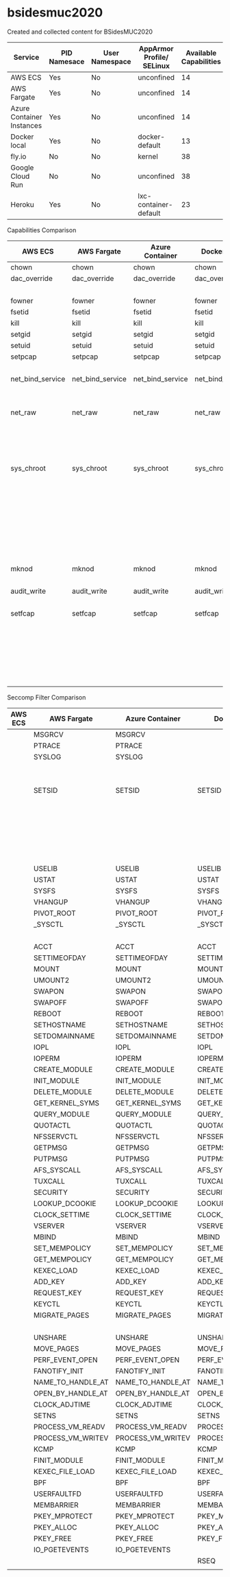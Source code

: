 # bsidesmuc2020
Created and collected content for BSidesMUC2020



| Service                   | PID  Namesace | User  Namespace | AppArmor Profile/ SELinux | Available  Capabilities | Filtered Seccomp | Metadata-Service                                         | Remark        |
|---------------------------|---------------|-----------------|---------------------------|-------------------------|------------------|----------------------------------------------------------|---------------|
| AWS ECS                   | Yes           | No              | unconfined                | 14                      | 0                | http://169.254.169.254/                                  | -/-           |
| AWS Fargate               | Yes           | No              | unconfined                | 14                      | 65               | None                                                     | -/-           |
| Azure Container Instances | Yes           | No              | unconfined                | 14                      | 65               | None                                                     | -/-           |
| Docker local              | Yes           | No              | docker-default            | 13                      | 62               | None                                                     | Docker Engine |
| fly.io                    | No            | No              | kernel                    | 38                      | disabled         | None                                                     | Firecracker   |
| Google Cloud Run          | No            | No              | unconfined                | 38                      | disabled         | http://169.254.169.254/ http://metadata.google.internal/ | gVisor        |
| Heroku                    | Yes           | No              | lxc-container-default     | 23                      | 47               | None                                                     | LXC           |


Capabilities Comparison

| AWS ECS          | AWS Fargate      | Azure Container  | Docker local     | fly.io           | Google Cloud     | Heroku           |
|------------------|------------------|------------------|------------------|------------------|------------------|------------------|
| chown            | chown            | chown            | chown            | chown            | chown            |                  |
| dac_override     | dac_override     | dac_override     | dac_override     | dac_override     | dac_override     | dac_override     |
|                  |                  |                  |                  | dac_read_search  | dac_read_search  |                  |
| fowner           | fowner           | fowner           | fowner           | fowner           | fowner           | fowner           |
| fsetid           | fsetid           | fsetid           | fsetid           | fsetid           | fsetid           | fsetid           |
| kill             | kill             | kill             | kill             | kill             | kill             | kill             |
| setgid           | setgid           | setgid           | setgid           | setgid           | setgid           | setgid           |
| setuid           | setuid           | setuid           | setuid           | setuid           | setuid           | setuid           |
| setpcap          | setpcap          | setpcap          | setpcap          | setpcap          | setpcap          | setpcap          |
|                  |                  |                  |                  | linux_immutable  | linux_immutable  | linux_immutable  |
| net_bind_service | net_bind_service | net_bind_service | net_bind_service | net_bind_service | net_bind_service | net_bind_service |
|                  |                  |                  |                  | net_broadcast    | net_broadcast    | net_broadcast    |
|                  |                  |                  |                  | net_admin        | net_admin        |                  |
| net_raw          | net_raw          | net_raw          | net_raw          | net_raw          | net_raw          |                  |
|                  |                  |                  |                  | ipc_lock         | ipc_lock         | ipc_lock         |
|                  |                  |                  |                  | ipc_owner        | ipc_owner        | ipc_owner        |
|                  |                  |                  |                  | sys_module       | sys_module       |                  |
|                  |                  |                  |                  | sys_rawio        | sys_rawio        |                  |
| sys_chroot       | sys_chroot       | sys_chroot       | sys_chroot       | sys_chroot       | sys_chroot       |                  |
|                  |                  |                  |                  | sys_ptrace       | sys_ptrace       |                  |
|                  |                  |                  |                  | sys_pacct        | sys_pacct        | sys_pacct        |
|                  |                  |                  |                  | sys_admin        | sys_admin        |                  |
|                  |                  |                  |                  | sys_boot         | sys_boot         |                  |
|                  |                  |                  |                  | sys_nice         | sys_nice         |                  |
|                  |                  |                  |                  | sys_resource     | sys_resource     | sys_resource     |
|                  |                  |                  |                  | sys_time         | sys_time         |                  |
|                  |                  |                  |                  | sys_tty_config   | sys_tty_config   | sys_tty_config   |
| mknod            | mknod            | mknod            | mknod            | mknod            | mknod            |                  |
|                  |                  |                  |                  | lease            | lease            | lease            |
| audit_write      | audit_write      | audit_write      | audit_write      | audit_write      | audit_write      | audit_write      |
|                  |                  |                  |                  | audit_control    | audit_control    | audit_control    |
| setfcap          | setfcap          | setfcap          | setfcap          | setfcap          | setfcap          | setfcap          |
|                  |                  |                  |                  | mac_override     | mac_override     |                  |
|                  |                  |                  |                  | mac_admin        | mac_admin        |                  |
|                  |                  |                  |                  | syslog           | syslog           | syslog           |
|                  |                  |                  |                  | wake_alarm       | wake_alarm       | wake_alarm       |
|                  |                  |                  |                  | block_suspend    | block_suspend    | block_suspend    |
|                  |                  |                  |                  | audit_read       | audit_read       | audit_read       |

Seccomp Filter Comparison

| AWS ECS | AWS Fargate       | Azure Container   | Docker local      | fly.io | Google Cloud | Heroku            |
|---------|-------------------|-------------------|-------------------|--------|--------------|-------------------|
|         | MSGRCV            | MSGRCV            |                   |        |              |                   |
|         | PTRACE            | PTRACE            |                   |        |              | PTRACE            |
|         | SYSLOG            | SYSLOG            |                   |        |              | SYSLOG            |
|         |                   |                   |                   |        |              | SETUID            |
|         |                   |                   |                   |        |              | SETGID            |
|         | SETSID            | SETSID            | SETSID            |        |              | SETSID            |
|         |                   |                   |                   |        |              | SETREUID          |
|         |                   |                   |                   |        |              | SETREGID          |
|         |                   |                   |                   |        |              | SETGROUPS         |
|         |                   |                   |                   |        |              | SETRESUID         |
|         |                   |                   |                   |        |              | SETRESGID         |
|         |                   |                   |                   |        |              | PERSONALITY       |
|         | USELIB            | USELIB            | USELIB            |        |              |                   |
|         | USTAT             | USTAT             | USTAT             |        |              |                   |
|         | SYSFS             | SYSFS             | SYSFS             |        |              |                   |
|         | VHANGUP           | VHANGUP           | VHANGUP           |        |              | VHANGUP           |
|         | PIVOT_ROOT        | PIVOT_ROOT        | PIVOT_ROOT        |        |              | PIVOT_ROOT        |
|         | _SYSCTL           | _SYSCTL           | _SYSCTL           |        |              |                   |
|         |                   |                   |                   |        |              | CHROOT            |
|         | ACCT              | ACCT              | ACCT              |        |              | ACCT              |
|         | SETTIMEOFDAY      | SETTIMEOFDAY      | SETTIMEOFDAY      |        |              | SETTIMEOFDAY      |
|         | MOUNT             | MOUNT             | MOUNT             |        |              |                   |
|         | UMOUNT2           | UMOUNT2           | UMOUNT2           |        |              | UMOUNT2           |
|         | SWAPON            | SWAPON            | SWAPON            |        |              | SWAPON            |
|         | SWAPOFF           | SWAPOFF           | SWAPOFF           |        |              | SWAPOFF           |
|         | REBOOT            | REBOOT            | REBOOT            |        |              | REBOOT            |
|         | SETHOSTNAME       | SETHOSTNAME       | SETHOSTNAME       |        |              | SETHOSTNAME       |
|         | SETDOMAINNAME     | SETDOMAINNAME     | SETDOMAINNAME     |        |              | SETDOMAINNAME     |
|         | IOPL              | IOPL              | IOPL              |        |              |                   |
|         | IOPERM            | IOPERM            | IOPERM            |        |              |                   |
|         | CREATE_MODULE     | CREATE_MODULE     | CREATE_MODULE     |        |              |                   |
|         | INIT_MODULE       | INIT_MODULE       | INIT_MODULE       |        |              | INIT_MODULE       |
|         | DELETE_MODULE     | DELETE_MODULE     | DELETE_MODULE     |        |              | DELETE_MODULE     |
|         | GET_KERNEL_SYMS   | GET_KERNEL_SYMS   | GET_KERNEL_SYMS   |        |              |                   |
|         | QUERY_MODULE      | QUERY_MODULE      | QUERY_MODULE      |        |              |                   |
|         | QUOTACTL          | QUOTACTL          | QUOTACTL          |        |              | QUOTACTL          |
|         | NFSSERVCTL        | NFSSERVCTL        | NFSSERVCTL        |        |              |                   |
|         | GETPMSG           | GETPMSG           | GETPMSG           |        |              |                   |
|         | PUTPMSG           | PUTPMSG           | PUTPMSG           |        |              |                   |
|         | AFS_SYSCALL       | AFS_SYSCALL       | AFS_SYSCALL       |        |              |                   |
|         | TUXCALL           | TUXCALL           | TUXCALL           |        |              |                   |
|         | SECURITY          | SECURITY          | SECURITY          |        |              |                   |
|         | LOOKUP_DCOOKIE    | LOOKUP_DCOOKIE    | LOOKUP_DCOOKIE    |        |              | LOOKUP_DCOOKIE    |
|         | CLOCK_SETTIME     | CLOCK_SETTIME     | CLOCK_SETTIME     |        |              | CLOCK_SETTIME     |
|         | VSERVER           | VSERVER           | VSERVER           |        |              |                   |
|         | MBIND             | MBIND             | MBIND             |        |              |                   |
|         | SET_MEMPOLICY     | SET_MEMPOLICY     | SET_MEMPOLICY     |        |              |                   |
|         | GET_MEMPOLICY     | GET_MEMPOLICY     | GET_MEMPOLICY     |        |              | GET_MEMPOLICY     |
|         | KEXEC_LOAD        | KEXEC_LOAD        | KEXEC_LOAD        |        |              | KEXEC_LOAD        |
|         | ADD_KEY           | ADD_KEY           | ADD_KEY           |        |              | ADD_KEY           |
|         | REQUEST_KEY       | REQUEST_KEY       | REQUEST_KEY       |        |              | REQUEST_KEY       |
|         | KEYCTL            | KEYCTL            | KEYCTL            |        |              | KEYCTL            |
|         | MIGRATE_PAGES     | MIGRATE_PAGES     | MIGRATE_PAGES     |        |              |                   |
|         |                   |                   |                   |        |              | FUTIMESAT         |
|         | UNSHARE           | UNSHARE           | UNSHARE           |        |              | UNSHARE           |
|         | MOVE_PAGES        | MOVE_PAGES        | MOVE_PAGES        |        |              | MOVE_PAGES        |
|         | PERF_EVENT_OPEN   | PERF_EVENT_OPEN   | PERF_EVENT_OPEN   |        |              | PERF_EVENT_OPEN   |
|         | FANOTIFY_INIT     | FANOTIFY_INIT     | FANOTIFY_INIT     |        |              | FANOTIFY_INIT     |
|         | NAME_TO_HANDLE_AT | NAME_TO_HANDLE_AT | NAME_TO_HANDLE_AT |        |              | NAME_TO_HANDLE_AT |
|         | OPEN_BY_HANDLE_AT | OPEN_BY_HANDLE_AT | OPEN_BY_HANDLE_AT |        |              | OPEN_BY_HANDLE_AT |
|         | CLOCK_ADJTIME     | CLOCK_ADJTIME     | CLOCK_ADJTIME     |        |              | CLOCK_ADJTIME     |
|         | SETNS             | SETNS             | SETNS             |        |              | SETNS             |
|         | PROCESS_VM_READV  | PROCESS_VM_READV  | PROCESS_VM_READV  |        |              | PROCESS_VM_READV  |
|         | PROCESS_VM_WRITEV | PROCESS_VM_WRITEV | PROCESS_VM_WRITEV |        |              | PROCESS_VM_WRITEV |
|         | KCMP              | KCMP              | KCMP              |        |              | KCMP              |
|         | FINIT_MODULE      | FINIT_MODULE      | FINIT_MODULE      |        |              | FINIT_MODULE      |
|         | KEXEC_FILE_LOAD   | KEXEC_FILE_LOAD   | KEXEC_FILE_LOAD   |        |              | KEXEC_FILE_LOAD   |
|         | BPF               | BPF               | BPF               |        |              | BPF               |
|         | USERFAULTFD       | USERFAULTFD       | USERFAULTFD       |        |              |                   |
|         | MEMBARRIER        | MEMBARRIER        | MEMBARRIER        |        |              |                   |
|         | PKEY_MPROTECT     | PKEY_MPROTECT     | PKEY_MPROTECT     |        |              |                   |
|         | PKEY_ALLOC        | PKEY_ALLOC        | PKEY_ALLOC        |        |              |                   |
|         | PKEY_FREE         | PKEY_FREE         | PKEY_FREE         |        |              |                   |
|         | IO_PGETEVENTS     | IO_PGETEVENTS     |                   |        |              |                   |
|         |                   |                   | RSEQ              |        |              |                   |
|         |                   |                   |                   |        |              |                   |

